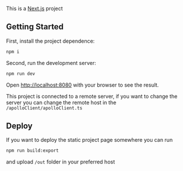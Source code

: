 This is a [Next.js](https://nextjs.org/) project
## Getting Started

First, install the project dependence:

```bash
npm i
```

Second, run the development server:

```bash
npm run dev
```

Open [http://localhost:8080](http://localhost:8080) with your browser to see the result.

This project is connected to a remote server, if you want to change the server you can change the remote host in the `/apolloClient/apolloClient.ts`

## Deploy

If you want to deploy the static project page somewhere you can run 

```bash
npm run build:export
```

and upload `/out` folder in your preferred host

